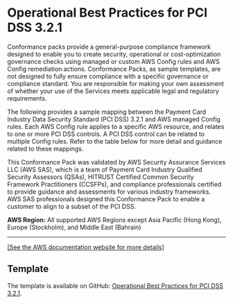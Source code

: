 # Operational Best Practices for PCI DSS 3\.2\.1<a name="operational-best-practices-for-pci-dss"></a>

Conformance packs provide a general\-purpose compliance framework designed to enable you to create security, operational or cost\-optimization governance checks using managed or custom AWS Config rules and AWS Config remediation actions\. Conformance Packs, as sample templates, are not designed to fully ensure compliance with a specific governance or compliance standard\. You are responsible for making your own assessment of whether your use of the Services meets applicable legal and regulatory requirements\.

The following provides a sample mapping between the Payment Card Industry Data Security Standard \(PCI DSS\) 3\.2\.1 and AWS managed Config rules\. Each AWS Config rule applies to a specific AWS resource, and relates to one or more PCI DSS controls\. A PCI DSS control can be related to multiple Config rules\. Refer to the table below for more detail and guidance related to these mappings\.

This Conformance Pack was validated by AWS Security Assurance Services LLC \(AWS SAS\), which is a team of Payment Card Industry Qualified Security Assessors \(QSAs\), HITRUST Certified Common Security Framework Practitioners \(CCSFPs\), and compliance professionals certified to provide guidance and assessments for various industry frameworks\. AWS SAS professionals designed this Conformance Pack to enable a customer to align to a subset of the PCI DSS\.

**AWS Region:** All supported AWS Regions except Asia Pacific \(Hong Kong\), Europe \(Stockholm\), and Middle East \(Bahrain\)


****  
[\[See the AWS documentation website for more details\]](http://docs.aws.amazon.com/config/latest/developerguide/operational-best-practices-for-pci-dss.html)

## Template<a name="pci_dss_3.2.1-conformance-pack-sample"></a>

The template is available on GitHub: [Operational Best Practices for PCI DSS 3\.2\.1](https://github.com/awslabs/aws-config-rules/blob/master/aws-config-conformance-packs/Operational-Best-Practices-for-PCI-DSS.yaml)\.